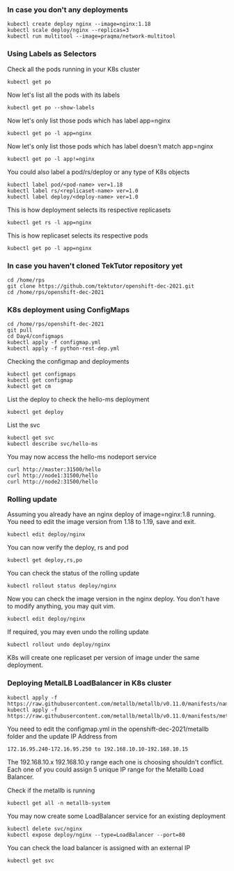 ### In case you don't any deployments
```
kubectl create deploy nginx --image=nginx:1.18
kubectl scale deploy/nginx --replicas=3
kubectl run multitool --image=praqma/network-multitool
```

### Using Labels as Selectors
Check all the pods running in your K8s cluster
```
kubectl get po
```

Now let's list all the pods with its labels
```
kubectl get po --show-labels
```

Now let's only list those pods which has label app=nginx
```
kubectl get po -l app=nginx
```

Now let's only list those pods which has label doesn't match app=nginx
```
kubectl get po -l app!=nginx
```

You could also label a pod/rs/deploy or any type of K8s objects
```
kubectl label pod/<pod-name> ver=1.18
kubectl label rs/<replicaset-name> ver=1.0
kubectl label deploy/<deploy-name> ver=1.0
```

This is how deployment selects its respective replicasets
```
kubectl get rs -l app=nginx
```

This is how replicaset selects its respective pods
```
kubectl get po -l app=nginx
```

### In case you haven't cloned TekTutor repository yet 
```
cd /home/rps
git clone https://github.com/tektutor/openshift-dec-2021.git
cd /home/rps/openshift-dec-2021
```

### K8s deployment using ConfigMaps
```
cd /home/rps/openshift-dec-2021
git pull
cd Day4/configmaps
kubectl apply -f configmap.yml
kubectl apply -f python-rest-dep.yml
```

Checking the configmap and deployments
```
kubectl get configmaps
kubectl get configmap
kubectl get cm
```

List the deploy to check the hello-ms deployment
```
kubectl get deploy
```

List the svc
```
kubectl get svc
kubectl describe svc/hello-ms
```

You may now access the hello-ms nodeport service 
```
curl http://master:31500/hello
curl http://node1:31500/hello
curl http://node2:31500/hello
```

### Rolling update
Assuming you already have an nginx deploy of image=nginx:1.8 running. You need to edit the image version from 1.18 to 1.19, save and exit.
```
kubectl edit deploy/nginx
```

You can now verify the deploy, rs and pod
```
kubectl get deploy,rs,po
```

You can check the status of the rolling update 
```
kubectl rollout status deploy/nginx
```

Now you can check the image version in the nginx deploy. You don't have to modify anything, you may quit vim.
```
kubectl edit deploy/nginx
```

If required, you may even undo the rolling update
```
kubectl rollout undo deploy/nginx
```

K8s will create one replicaset per version of image under the same deployment.

### Deploying MetalLB LoadBalancer in K8s cluster
```
kubectl apply -f https://raw.githubusercontent.com/metallb/metallb/v0.11.0/manifests/namespace.yaml
kubectl apply -f https://raw.githubusercontent.com/metallb/metallb/v0.11.0/manifests/metallb.yaml
```

You need to edit the configmap.yml in the openshift-dec-2021/metallb folder 
and the update IP Address from 
```
172.16.95.240-172.16.95.250 to 192.168.10.10-192.168.10.15
```
The 192.168.10.x 192.168.10.y range each one is choosing shouldn't conflict. Each one of you could assign 5 unique IP range for the Metallb Load Balancer.

Check if the metallb is running
```
kubectl get all -n metallb-system
```

You may now create some LoadBalancer service for an existing deployment
```
kubectl delete svc/nginx 
kubectl expose deploy/nginx --type=LoadBalancer --port=80
```

You can check the load balancer is assigned with an external IP
```
kubectl get svc
```


